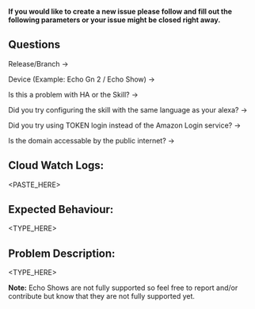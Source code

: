**If you would like to create a new issue please follow and fill out the following parameters or your issue might be closed right away.**

## Questions
Release/Branch -> 

Device (Example: Echo Gn 2 / Echo Show) -> 

Is this a problem with HA or the Skill? -> 

Did you try configuring the skill with the same language as your alexa? -> 

Did you try using TOKEN login instead of the Amazon Login service? ->

Is the domain accessable by the public internet? ->


## Cloud Watch Logs:

<PASTE_HERE>

## Expected Behaviour:

<TYPE_HERE>

## Problem Description:

<TYPE_HERE>


**Note:** Echo Shows are not fully supported so feel free to report and/or contribute but know that they are not fully supported yet.
